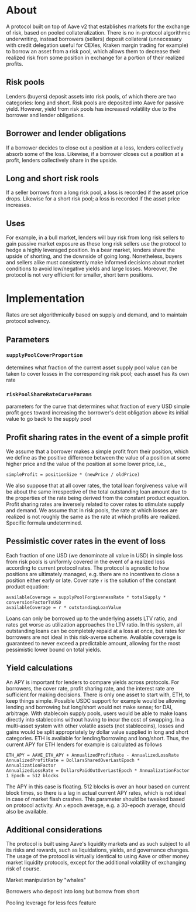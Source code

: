 
# About
A protocol built on top of Aave v2 that establishes markets for the exchange of risk, based on pooled collateralization. There is no in-protocol algorithmic underwriting, instead borrowers (sellers) deposit collateral (unnecessary with credit delegation useful for CEXes, Kraken margin trading for example) to borrow an asset from a risk pool, which allows them to decrease their realized risk from some position in exchange for a portion of their realized profits.

## Risk pools
Lenders (buyers) deposit assets into risk pools, of which there are two categories: long and short. Risk pools are deposited into Aave for passive yield. However, yield from risk pools has increased volatility due to the borrower and lender obligations.

## Borrower and lender obligations
If a borrower decides to close out a position at a loss, lenders collectively absorb some of the loss. Likewise, if a borrower closes out a position at a profit, lenders collectively share in the upside.

## Long and short risk rools
If a seller borrows from a long risk pool, a loss is recorded if the asset price drops. Likewise for a short risk pool; a loss is recorded if the asset price increases.

## Uses
For example, in a bull market, lenders will buy risk from long risk sellers to gain passive market exposure as these long risk sellers use the protocol to hedge a highly leveraged position. In a bear market, lenders share the upside of shorting, and the downside of going long. Nonetheless, buyers and sellers alike must consistently make informed decisions about market conditions to avoid low/negative yields and large losses. Moreover, the protocol is not very efficient for smaller, short term positions.

# Implementation
Rates are set algorithmically based on supply and demand, and to maintain protocol solvency.  

## Parameters
### `supplyPoolCoverProportion` 
determines what fraction of the current asset supply pool value can be taken to cover losses in the corresponding risk pool; each asset has its own rate

### `riskPoolShareRateCurveParams`
parameters for the curve that determines what fraction of every USD simple profit goes toward increasing the borrower's debt obligation above its initial value to go back to the supply pool

## Profit sharing rates in the event of a simple profit
We assume that a borrower makes a simple profit from their position, which we define as the positive difference between the value of a position at some higher price and the value of the position at some lower price, i.e.,

    simpleProfit = positionSize * (newPrice / oldPrice)

We also suppose that at all cover rates, the total loan forgiveness value will be about the same irrespective of the total outstanding loan amount due to the properties of the rate being derived from the constant product equation. Profit sharing rates are inversely related to cover rates to stimulate supply and demand. We assume that in risk pools, the rate at which losses are realized is not roughly the same as the rate at which profits are realized. Specific formula undetermined. 

## Pessimistic cover rates in the event of loss
Each fraction of one USD (we denominate all value in USD) in simple loss from risk pools is uniformly covered in the event of a realized loss according to current protocol rates. The protocol is agnostic to how positions are ultimately managed, e.g. there are no incentives to close a position either early or late. Cover rate `r` is the solution of the constant product equation: 

    availableCoverage = supplyPoolForgivenessRate * totalSupply * conversionFactorToUSD
    availableCoverage = r * outstandingLoanValue

Loans can only be borrowed up to the underlying assets LTV ratio, and rates get worse as utilization approaches the LTV ratio. In this system, all outstanding loans can be completely repaid at a loss at once, but rates for borrowers are not ideal in this risk-averse scheme. Available coverage is guaranteed to never exceed a predictable amount, allowing for the most pessimistic lower bound on total yields.

## Yield calculations
An APY is important for lenders to compare yields across protocols. For borrowers, the cover rate, profit sharing rate, and the interest rate are sufficient for making decisions. There is only one asset to start with, ETH, to keep things simple. Possible USDC support for example would be allowing lending and borrowing but long/short would not make sense; for DAI, arbitrage. With stablecoin supply pools, users would be able to make loans directly into stablecoins without having to incur the cost of swapping. In a multi-asset system with other volatile assets (not stablecoins), losses and gains would be split appropriately by dollar value supplied in long and short categories. ETH is available for lending/borrowing and long/short. Thus, the current APY for ETH lenders for example is calculated as follows

    ETH_APY = AAVE_ETH_APY + AnnualizedProfitRate - AnnualizedLossRate 
    AnnualizedProfitRate = DollarsSharedOverLastEpoch * AnnualizationFactor
    AnnualizedLossRate = DollarsPaidOutOverLastEpoch * AnnualizationFactor
    1 Epoch = 512 blocks

The APY in this case is floating. 512 blocks is over an hour based on current block times, so there is a lag in actual current APY rates, which is not ideal in case of market flash crashes. This parameter should be tweaked based on protocol activity. An `x` epoch average, e.g. a 30-epoch average, should also be available.    

## Additional considerations
The protocol is built using Aave's liquidity markets and as such subject to all its risks and rewards, such as liquidations, yields, and governance changes. The usage of the protocol is virtually identical to using Aave or other money market liquidity protocols, except for the additional volatility of exchanging risk of course. 

Market manipulation by "whales" 

Borrowers who deposit into long but borrow from short

Pooling leverage for less fees feature

